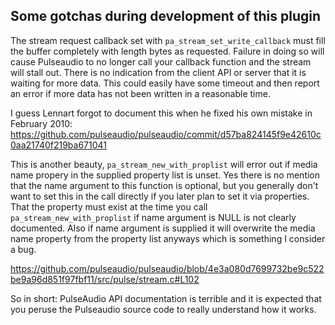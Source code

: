 Some gotchas during development of this plugin
----------------------------------------------
The stream request callback set with `pa_stream_set_write_callback` must fill the buffer completely with length bytes as requested. Failure in doing so will cause Pulseaudio to no longer call your callback function and the stream will stall out. There is no indication from the client API or server that it is waiting for more data. This could easily have some timeout and then report an error if more data has not been written in a reasonable time.

I guess Lennart forgot to document this when he fixed his own mistake in February 2010:
https://github.com/pulseaudio/pulseaudio/commit/d57ba824145f9e42610c0aa21740f219ba671041



This is another beauty, `pa_stream_new_with_proplist` will error out if media name propery in the supplied property list is unset. Yes there is no mention that the name argument to this function is optional, but you generally don't want to set this in the call directly if you later plan to set it via properties. That the property must exist at the time you call `pa_stream_new_with_proplist` if name argument is NULL is not clearly documented. Also if name argument is supplied it will overwrite the media name property from the property list anyways which is something I consider a bug.

https://github.com/pulseaudio/pulseaudio/blob/4e3a080d7699732be9c522be9a96d851f97fbf11/src/pulse/stream.c#L102

So in short: PulseAudio API documentation is terrible and it is expected that you peruse the Pulseaudio source code to really understand how it works.
